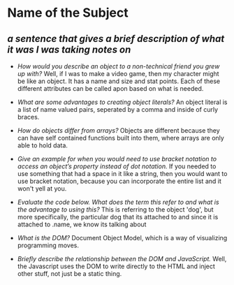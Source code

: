 # Name of the Subject

## *a sentence that gives a brief description of what it was I was taking notes on*
* *How would you describe an object to a non-technical friend you grew up with?* Well, if I was to make a video game, then my character might be like an object. It has a name and size and stat points. Each of these different attributes can be called apon based on what is needed. 
* *What are some advantages to creating object literals?* An object literal is a list of name valued pairs, seperated by a comma and inside of curly braces.
* *How do objects differ from arrays?* Objects are different because they can have self contained functions built into them, where arrays are only able to hold data.
* *Give an example for when you would need to use bracket notation to access an object’s property instead of dot notation.* If you needed to use something that had a space in it like a string, then you would want to use bracket notation, because you can incorporate the entire list and it won't yell at you.
* *Evaluate the code below. What does the term this refer to and what is the advantage to using this?* This is referring to the object 'dog', but more specifically, the particular dog that its attached to and since it is attached to .name, we know its talking about 


* *What is the DOM?* Document Object Model, which is a way of visualizing programming moves.  
* *Briefly describe the relationship between the DOM and JavaScript.* Well, the Javascript uses the DOM to write directly to the HTML and inject other stuff, not just be a static thing. 
